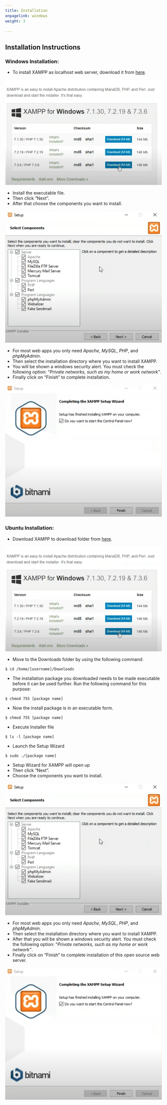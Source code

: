 ```yaml
---
title: Installation
onpagelink: windows
weight: 3

---
```


<a class="anchor" id="windows" name="windows_nstallation"></a>Installation Instructions
-------------------------

### Windows Installation:

- To install XAMPP as localhost web server, download it from [here](https://www.apachefriends.org/de/download.html).
 
![XAMPP - open source web server solution stack](/images/xampp1.png "XAMPP - open source web server solution stack")

- Install the executable file.
- Then click “Next”.
- After that choose the components you want to install.
 
![XAMPP - open source web server solution stack](/images/xampp2.png "XAMPP - open source web server solution stack")

- For most web apps you only need *Apache*, *MySQL*, *PHP*, and *phpMyAdmin*.
- Then select the installation directory where you want to install XAMPP.
- You will be shown a windows security alert. You must check the following option: “*Private networks, such as my home or work network”*.
- Finally click on “Finish” to complete installation.
 
![XAMPP - open source web server solution stack](/images/xampp4.png "XAMPP - open source web server solution stack")

### Ubuntu Installation:

- Download XAMPP to download folder from [here](https://www.apachefriends.org/de/download.html).
 
![XAMPP - open source web server solution stack](/images/xampp1.png "XAMPP - open source web server solution stack")

- Move to the Downloads folder by using the following command:
 
 ```
$ cd /home/[username]/Downloads
```

- The installation package you downloaded needs to be made executable before it can be used further. Run the following command for this purpose:
 
 ```
$ chmod 755 [package name]
```

- Now the install package is in an executable form.
 
 ```
$ chmod 755 [package name]
```

- Execute Installer file
 
 ```
$ ls -l [package name]
```

- Launch the Setup Wizard
 
 ```
$ sudo ./[package name]

```

- Setup Wizard for XAMPP will open up
- Then click “Next”.
- Choose the components you want to install.
 
![XAMPP - open source web server solution stack](/images/xampp2.png "XAMPP - open source web server solution stack")

- For most web apps you only need *Apache*, *MySQL*, *PHP*, and *phpMyAdmin*.
- Then select the installation directory where you want to install XAMPP.
- After that you will be shown a windows security alert. You must check the following option: “*Private networks, such as my home or work network”*.
- Finally click on “Finish” to complete installation of this open source web server.
 
![XAMPP - open source web server solution stack](/images/xampp4.png "XAMPP - open source web server solution stack")